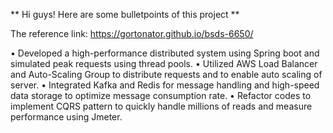 ** Hi guys! Here are some bulletpoints of this project **

The reference link: https://gortonator.github.io/bsds-6650/

• Developed a high-performance distributed system using Spring boot and simulated peak requests using thread pools.
• Utilized AWS Load Balancer and Auto-Scaling Group to distribute requests and to enable auto scaling of server.
• Integrated Kafka and Redis for message handling and high-speed data storage to optimize message consumption rate.
• Refactor codes to implement CQRS pattern to quickly handle millions of reads and measure performance using Jmeter.
